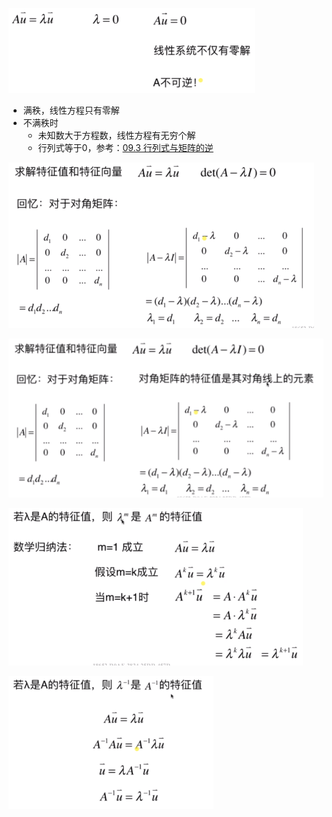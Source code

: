 ![](../photo/Pasted%20image%2020240308173524.png)
- 满秩，线性方程只有零解
- 不满秩时
	- 未知数大于方程数，线性方程有无穷个解
	- 行列式等于0，参考：[09.3 行列式与矩阵的逆](09.3%20行列式与矩阵的逆.md)


![](../photo/Pasted%20image%2020240308173545.png)

![](../photo/Pasted%20image%2020240308173613.png)

![](../photo/Pasted%20image%2020240308173625.png)

![](../photo/Pasted%20image%2020240308173639.png)

